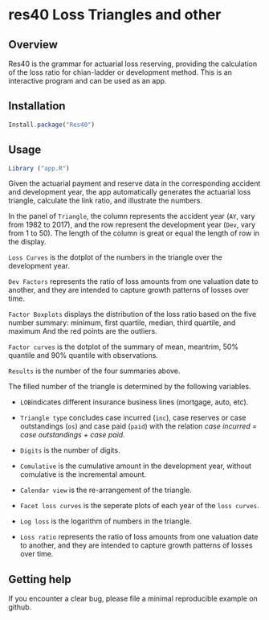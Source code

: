 # res40 Loss Triangles and other

## Overview

Res40 is the grammar for actuarial loss reserving, providing the calculation of the loss ratio for chian-ladder or development method. This is an interactive program and can be used as an app. 

## Installation 
```javascript
Install.package("Res40")  
```
## Usage 
```javascript
Library ("app.R")
```

Given the actuarial payment and reserve data in the corresponding accident and development year, the app automatically generates the actuarial loss triangle, calculate the link ratio, and illustrate the numbers.

In the panel of `Triangle`, the column represents the accident year (`AY`, vary from 1982 to 2017), and the row represent the development year (`Dev`, vary from 1 to 50). The length of the column is great or equal the length of row in the display. 

`Loss Curves` is the dotplot of the numbers  in the triangle over the development year.

`Dev Factors` represents the ratio of loss amounts from one valuation date to another, and they are intended to capture growth patterns of losses over time. 

`Factor Boxplots` displays the distribution of the loss ratio based on the five number summary: minimum, first quartile, median, third quartile, and maximum
And the red points are the outliers. 

`Factor curves` is the dotplot of the summary of mean, meantrim, 50% quantile and 90% quantile with observations.

`Results` is the number of the four summaries above.

The filled number of the triangle is determined by the following variables.  

- `LOB`indicates different insurance business lines (mortgage, auto, etc).   

- `Triangle type` concludes case incurred (`inc`), case reserves or case outstandings (`os`) and case paid (`paid`) with the relation *case incurred = case outstandings + case paid.*

- `Digits` is the number of digits.

- `Comulative` is the cumulative amount in the development year, without comulative is the incremental amount.

- `Calendar view` is the re-arrangement of the triangle.  

- `Facet loss curves` is the seperate plots of each year of the `loss curves`.

- `Log loss` is the logarithm of numbers in the triangle.

- `Loss ratio` represents the ratio of loss amounts from one valuation date to another, and they are intended to capture growth patterns of losses over time. 

## Getting help 

If you encounter a clear bug, please file a minimal reproducible example on github.


